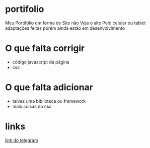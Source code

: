 # portifolio
 Meu Portifólio em forma de Site
 não Veja o site Pelo celular ou tablet adaptações  feitas porém ainda estão em desenvolvimento

 # O que falta corrigir

 * código javascript da página
 * css

 # O que falta adicionar

 * talvez uma biblioteca ou framework
 * mais coisas no css

 # links
 
 [link do telegram](https://t.me/joinchat/TdG8frMDSzsxZGUx)
